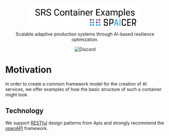 <p align="center" >
  <img  href="https://www.spaicer.de/" src="assets/container-spaicer.png" width="70%">
</p>

<p align="center">
   Scalable adaptive production systems through AI-based resilience optimization. <br>
</p>
<p align="center">
  <a href="https://discord.gg/qDF38JDR3D" style="text-decoration:none;"><img src="https://img.shields.io/badge/Discord-9cf.svg?logo=discord" alt="Discord"></a>
</p>


# Motivation 
In order to create a common framework model for the creation of AI services, we offer examples of how the basic structure of such a container might look. 

## Technology

We support <a href="https://de.wikipedia.org/wiki/Representational_State_Transfer" >RESTful</a> design patterns from Apis and strongly recommend the <a href="https://swagger.io/specification/"> openAPI</a> framework.

